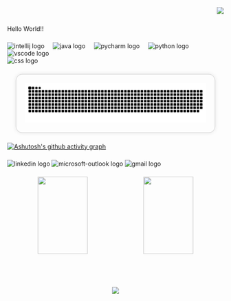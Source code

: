 <div align="right">
  <img height="200" src="https://i.pinimg.com/originals/54/c0/3e/54c03e32134dac515097ca7151a26cf1.gif"  />
</div>

###

<p align="left">Hello World!!</p>

###

<div align="left">
  <img src="https://cdn.jsdelivr.net/gh/devicons/devicon/icons/intellij/intellij-original.svg" height="40" alt="intellij logo"  />
  <img width="12" />
  <img src="https://cdn.jsdelivr.net/gh/devicons/devicon/icons/java/java-original.svg" height="40" alt="java logo"  />
  <img width="12" />
  <img src="https://cdn.jsdelivr.net/gh/devicons/devicon/icons/pycharm/pycharm-original.svg" height="40" alt="pycharm logo"  />
  <img width="12" />
  <img src="https://cdn.jsdelivr.net/gh/devicons/devicon/icons/python/python-original.svg" height="40" alt="python logo"  />
  <img width="12" />
  <img src="https://cdn.jsdelivr.net/gh/devicons/devicon/icons/vscode/vscode-original.svg" height="40" alt="vscode logo"  />
  <div align="left">
  <img src="https://cdn.jsdelivr.net/gh/devicons/devicon/icons/css3/css3-original.svg" height="40" alt="css logo"  />
</div>

###

<div align="center" style="border: 1px solid #ccc; border-radius: 15px; padding: 20px; margin: 20px; box-shadow: 0 0 10px rgba(0,0,0,0.1);">
  <img src="https://github.com/LuizGustavo10/LuizGustavo10/blob/output/github-contribution-grid-snake.svg" />
</div>

###
  
</picture>

[![Ashutosh's github activity graph](https://github-readme-activity-graph.vercel.app/graph?username=OCtavius88&theme=react-dark)]([https://github.com/Ashutosh00710/github-readme-activity-graph])

###

<div align="left">
  <img src="https://raw.githubusercontent.com/maurodesouza/profile-readme-generator/master/src/assets/icons/social/linkedin/default.svg" width="52" height="40" alt="linkedin logo"  />
  <img src="https://raw.githubusercontent.com/maurodesouza/profile-readme-generator/master/src/assets/icons/social/microsoft-outlook/default.svg" width="52" height="40" alt="microsoft-outlook logo"  />
  <img src="https://raw.githubusercontent.com/maurodesouza/profile-readme-generator/master/src/assets/icons/social/gmail/default.svg" width="52" height="40" alt="gmail logo"  />
</div>

###


<div align="center">
  <img width="48%" height="180em" src="https://github-readme-stats.vercel.app/api/top-langs/?username=OCtavius&theme=prussian&layout=compact"/>
  <img width="48%" height="180em" src="https://github-readme-stats.vercel.app/api?username=OCtavius88&show_icons=true&theme=prussian&include_all_commits=true&count_private=true"/>
</div>

<br>
<br>
<br>

###

<div align="center">
  <img src="https://visitor-badge.laobi.icu/badge?page_id=,.,&"  />
</div>
